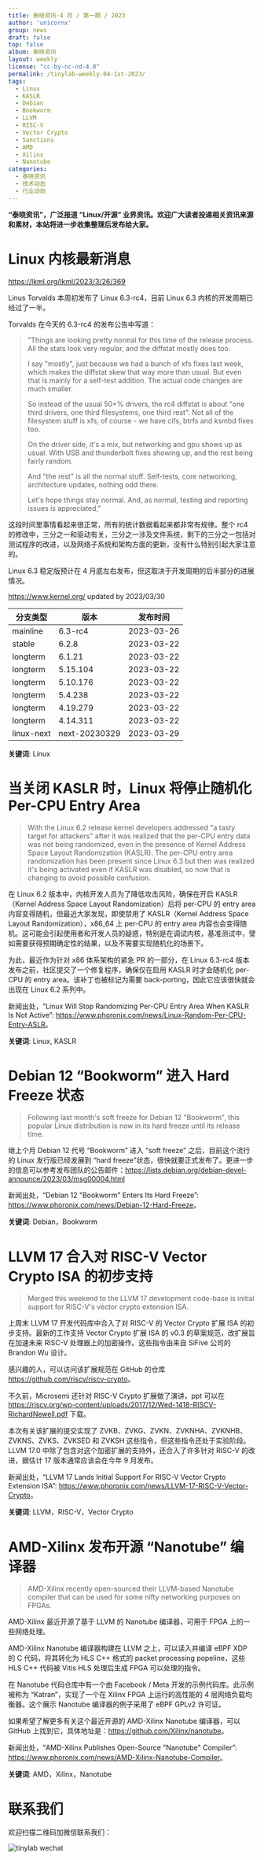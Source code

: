 ```yaml
---
title: 泰晓资讯·4 月 / 第一期 / 2023
author: 'unicornx'
group: news
draft: false
top: false
album: 泰晓资讯
layout: weekly
license: "cc-by-nc-nd-4.0"
permalink: /tinylab-weekly-04-1st-2023/
tags:
  - Linux
  - KASLR
  - Debian
  - Bookworm
  - LLVM
  - RISC-V
  - Vector Crypto
  - Sanctions
  - AMD
  - Xilinx
  - Nanotube
categories:
  - 泰晓资讯
  - 技术动态
  - 行业动向
---
```


**“泰晓资讯”，广泛报道 “Linux/开源” 业界资讯。欢迎广大读者投递相关资讯来源和素材，本站将进一步收集整理后发布给大家。**

# Linux 内核最新消息

<https://lkml.org/lkml/2023/3/26/369>

Linus Torvalds 本周初发布了 Linux 6.3-rc4，目前 Linux 6.3 内核的开发周期已经过了一半。

Torvalds 在今天的 6.3-rc4 的发布公告中写道：

> "Things are looking pretty normal for this time of the release process. All the stats look very regular, and the diffstat mostly does too.
>
> I say "mostly", just because we had a bunch of xfs fixes last week, which makes the diffstat skew that way more than usual. But even that is mainly for a self-test addition. The actual code changes are much smaller.
>
> So instead of the usual 50+% drivers, the rc4 diffstat is about "one third drivers, one third filesystems, one third rest". Not all of the filesystem stuff is xfs, of course - we have cifs, btrfs and ksmbd fixes too.
>
> On the driver side, it's a mix, but networking and gpu shows up as usual. With USB and thunderbolt fixes showing up, and the rest being fairly random.
>
> And "the rest" is all the normal stuff. Self-tests, core networking, architecture updates, nothing odd there.
>
> Let's hope things stay normal. And, as normal, testing and reporting issues is appreciated,"

这段时间里事情看起来很正常，所有的统计数据看起来都非常有规律。整个 rc4 的修改中，三分之一和驱动有关，三分之一涉及文件系统，剩下的三分之一包括对测试程序的改进，以及网络子系统和架构方面的更新，没有什么特别引起大家注意的。

Linux 6.3 稳定版预计在 4 月底左右发布，但这取决于开发周期的后半部分的进展情况。

<https://www.kernel.org/> updated by 2023/03/30

|分支类型        |版本            |发布时间  |
|----------------|----------------|----------|
|mainline        |6.3-rc4         |2023-03-26|
|stable          |6.2.8           |2023-03-22|
|longterm        |6.1.21          |2023-03-22|
|longterm        |5.15.104        |2023-03-22|
|longterm        |5.10.176        |2023-03-22|
|longterm        |5.4.238         |2023-03-22|
|longterm        |4.19.279        |2023-03-22|
|longterm        |4.14.311        |2023-03-22|
|linux-next      |next-20230329   |2023-03-29|

**关键词**: Linux

# 当关闭 KASLR 时，Linux 将停止随机化 Per-CPU Entry Area

> With the Linux 6.2 release kernel developers addressed "a tasty target for attackers" after it was realized that the per-CPU entry data was not being randomized, even in the presence of Kernel Address Space Layout Randomization (KASLR). The per-CPU entry area randomization has been present since Linux 6.3 but then was realized it's being activated even if KASLR was disabled, so now that is changing to avoid possible confusion.

在 Linux 6.2 版本中，内核开发人员为了降低攻击风险，确保在开启 KASLR（Kernel Address Space Layout Randomization）后将 per-CPU 的 entry area 内容变得随机，但最近大家发现，即使禁用了 KASLR（Kernel Address Space Layout Randomization），x86_64 上 per-CPU 的 entry area 内容也会变得随机。这可能会引起使用者和开发人员的疑惑，特别是在调试内核，基准测试中，譬如需要获得预期确定性的结果，以及不需要实现随机化的场景下。

为此，最近作为针对 x86 体系架构的紧急 PR 的一部分，在 Linux 6.3-rc4 版本发布之前，社区提交了一个修复程序，确保仅在启用 KASLR 时才会随机化 per-CPU 的 entry area。该补丁也被标记为需要 back-porting，因此它应该很快就会出现在 Linux 6.2 系列中。

新闻出处，“Linux Will Stop Randomizing Per-CPU Entry Area When KASLR Is Not Active”: <https://www.phoronix.com/news/Linux-Random-Per-CPU-Entry-ASLR>。

**关键词**: Linux, KASLR

# Debian 12 “Bookworm” 进入 Hard Freeze 状态

> Following last month's soft freeze for Debian 12 "Bookworm", this popular Linux distribution is now in its hard freeze until its release time.

继上个月 Debian 12 代号 “Bookworm” 进入 “soft freeze” 之后，目前这个流行的 Linux 发行版已经发展到 “hard freeze”状态，很快就要正式发布了。更进一步的信息可以参考发布团队的公告邮件：<https://lists.debian.org/debian-devel-announce/2023/03/msg00004.html>

新闻出处，“Debian 12 "Bookworm" Enters Its Hard Freeze”: <https://www.phoronix.com/news/Debian-12-Hard-Freeze>。

**关键词**: Debian，Bookworm

# LLVM 17 合入对 RISC-V Vector Crypto ISA 的初步支持

> Merged this weekend to the LLVM 17 development code-base is initial support for RISC-V's vector crypto extension ISA.

上周末 LLVM 17 开发代码库中合入了对 RISC-V 的 Vector Crypto 扩展 ISA 的初步支持。最新的工作支持 Vector Crypto 扩展 ISA 的 v0.3 的草案规范，改扩展旨在加速未来 RISC-V 处理器上的加密操作。这些指令由来自 SiFive 公司的 Brandon Wu 设计。

感兴趣的人，可以访问该扩展规范在 GitHub 的仓库 <https://github.com/riscv/riscv-crypto>。

不久前，Microsemi 还针对 RISC-V Crypto 扩展做了演讲，ppt 可以在 <https://riscv.org/wp-content/uploads/2017/12/Wed-1418-RISCV-RichardNewell.pdf> 下载。

本次有关该扩展的提交实现了 ZVKB、ZVKG、ZVKN、ZVKNHA、ZVKNHB、ZVKNS、ZVKS、ZVKSED 和 ZVKSH 这些指令，但这些指令还处于实验阶段。LLVM 17.0 中除了包含对这个加密扩展的支持外，还合入了许多针对 RISC-V 的改进，据估计 17 版本通常应该会在今年 9 月发布。

新闻出处，“LLVM 17 Lands Initial Support For RISC-V Vector Crypto Extension ISA”: <https://www.phoronix.com/news/LLVM-17-RISC-V-Vector-Crypto>。

**关键词**: LLVM，RISC-V，Vector Crypto

# AMD-Xilinx 发布开源 “Nanotube” 编译器
 
> AMD-Xilinx recently open-sourced their LLVM-based Nanotube compiler that can be used for some nifty networking purposes on FPGAs.

AMD-Xilinx 最近开源了基于 LLVM 的 Nanotube 编译器，可用于 FPGA 上的一些网络处理。

AMD-Xilinx Nanotube 编译器构建在 LLVM 之上，可以读入并编译 eBPF XDP 的 C 代码，将其转化为 HLS C++ 格式的 packet processing popeline，这些 HLS C++ 代码被 Vitis HLS 处理后生成 FPGA 可以处理的指令。

在 Nanotube 代码仓库中有一个由 Facebook / Meta 开发的示例代码库。此示例被称为 “Katran”，实现了一个在 Xilinx FPGA 上运行的高性能的 4 层网络负载均衡器。这个展示 Nanotube 编译器的例子采用了 eBPF GPLv2 许可证。

如果希望了解更多有关这个最近开源的 AMD-Xilinx Nanotube 编译器，可以 GitHub 上找到它，具体地址是：<https://github.com/Xilinx/nanotube>。

新闻出处，“AMD-Xilinx Publishes Open-Source "Nanotube" Compiler”: <https://www.phoronix.com/news/AMD-Xilinx-Nanotube-Compiler>。

**关键词**: AMD，Xilinx，Nanotube

# 联系我们

欢迎扫描二维码加微信联系我们：

![tinylab wechat](/images/wechat/tinylab.jpg)

